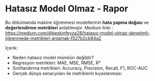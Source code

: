 # Hatasız Model Olmaz - Rapor

Bu dökümanda makine öğrenmesi modellerinin **hata yapma doğası** ve  
**değerlendirme metrikleri** anlatılmıştır. Medium linki : 
https://medium.com/@keskinfeyza28/hatasız-model-olmaz-denetimli-öğrenmede-metrikleri-anlamak-f527b2cb84a2

İçerik:
- Neden hatasız model mümkün değildir?
- Regresyon metrikleri: MAE, MSE, RMSE, R²
- Sınıflandırma metrikleri: Accuracy, Precision, Recall, F1, ROC-AUC
- Gerçek dünya senaryoları ile metriklerin kıyaslanması
